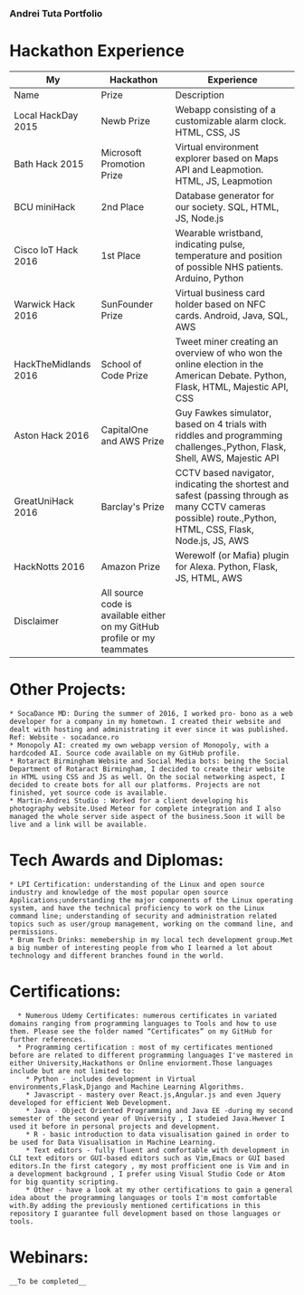 ### Andrei Tuta Portfolio

# Hackathon Experience
| My                   	| Hackathon                                                                	| Experience                                                                                                                                                 	|
|----------------------	|--------------------------------------------------------------------------	|------------------------------------------------------------------------------------------------------------------------------------------------------------	|
| Name                 	| Prize                                                                    	| Description                                                                                                                                                	|
| Local HackDay 2015   	| Newb Prize                                                               	| Webapp consisting of a customizable alarm clock. HTML, CSS, JS                                                                                             	|
| Bath Hack 2015       	| Microsoft Promotion Prize                                                	| Virtual environment explorer based on Maps API and Leapmotion. HTML, JS, Leapmotion                                                                        	|
| BCU miniHack         	| 2nd Place                                                                	| Database generator for our society. SQL, HTML, JS, Node.js                                                                                                 	|
| Cisco IoT Hack 2016  	| 1st Place                                                                	| Wearable wristband, indicating pulse, temperature and position of possible NHS patients. Arduino, Python                                                   	|
| Warwick Hack 2016    	| SunFounder Prize                                                         	| Virtual business card holder based on NFC cards. Android, Java, SQL, AWS                                                                                   	|
| HackTheMidlands 2016 	| School of Code Prize                                                     	| Tweet miner creating an overview of who won the online election in the American Debate. Python, Flask, HTML, Majestic API, CSS                             	|
| Aston Hack 2016      	| CapitalOne and AWS Prize                                                 	| Guy Fawkes simulator, based on 4 trials with riddles and programming challenges.,Python, Flask, Shell, AWS, Majestic API                                   	|
| GreatUniHack 2016    	| Barclay's Prize                                                          	| CCTV based navigator, indicating the shortest and safest (passing through as many CCTV cameras possible) route.,Python, HTML, CSS, Flask, Node.js, JS, AWS 	|
| HackNotts 2016       	| Amazon Prize                                                             	| Werewolf (or Mafia) plugin for Alexa. Python, Flask, JS, HTML, AWS                                                                                         	|
| Disclaimer           	| All source code is available either on my GitHub profile or my teammates 	|                                                                                                                                                            	|




# Other Projects:
    * SocaDance MD: During the summer of 2016, I worked pro- bono as a web developer for a company in my hometown. I created their website and dealt with hosting and administrating it ever since it was published. Ref: Website - socadance.ro
    * Monopoly AI: created my own webapp version of Monopoly, with a hardcoded AI. Source code available on my GitHub profile.
    * Rotaract Birmingham Website and Social Media bots: being the Social Department of Rotaract Birmingham, I decided to create their website in HTML using CSS and JS as well. On the social networking aspect, I decided to create bots for all our platforms. Projects are not finished, yet source code is available.
    * Martin-Andrei Studio : Worked for a client developing his photography website.Used Meteor for complete integration and I also managed the whole server side aspect of the business.Soon it will be live and a link will be available.

# Tech Awards and Diplomas:
    * LPI Certification: understanding of the Linux and open source industry and knowledge of the most popular open source Applications;understanding the major components of the Linux operating system, and have the technical proficiency to work on the Linux command line; understanding of security and administration related topics such as user/group management, working on the command line, and permissions.
    * Brum Tech Drinks: memebership in my local tech development group.Met a big number of interesting people from who I learned a lot about technology and different branches found in the world. 
# Certifications:     
      * Numerous Udemy Certificates: numerous certificates in variated domains ranging from programming languages to Tools and how to use them. Please see the folder named “Certificates” on my GitHub for further references.
      * Programming certification : most of my certificates mentioned before are related to different programming languages I've mastered in either University,Hackathons or Online enviorment.Those languages include but are not limited to: 
		* Python - includes development in Virtual environments,Flask,Django and Machine Learning Algorithms.
		* Javascript - mastery over React.js,Angular.js and even Jquery developed for efficient Web Development.
		* Java - Object Oriented Programming and Java EE -during my second semester of the second year of University , I studeied Java.Hwever I used it before in personal projects and development.
		* R - basic introduction to data visualisation gained in order to be used for Data Visualisation in Machine Learning.
		* Text editors - fully fluent and comfortable with development in CLI text editors or GUI-based editors such as Vim,Emacs or GUI based editors.In the first category , my most profficient one is Vim and in a development background , I prefer using Visual Studio Code or Atom for big quantity scripting.
		* Other - have a look at my other certifications to gain a general idea about the programming languages or tools I'm most comfortable with.By adding the previously mentioned certifications in this repository I guarantee full development based on those languages or tools.

# Webinars: 
	__To be completed__
